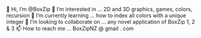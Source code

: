 👋 Hi, I’m @BoxZip
👀 I’m interested in ... 2D and 3D graphics, games, colors, recursion
🌱 I’m currently learning ... how to index all colors with a unique integer
💞️ I’m looking to collaborate on ... any novel application of BoxZip 1, 2 & 3
📫 How to reach me ... BoxZipNZ @ gmail . com